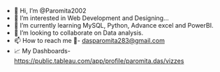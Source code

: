 - 👋 Hi, I’m @Paromita2002
- 👀 I’m interested in Web Development and Designing...
- 🌱 I’m currently learning MySQL, Python, Advance excel and PowerBI.
- 💞️ I’m looking to collaborate on Data analysis.
- 📫 How to reach me 📧- dasparomita283@gmail.com
- 📈 My Dashboards-https://public.tableau.com/app/profile/paromita.das/vizzes

<!---
Paromita2002/Paromita2002 is a ✨ special ✨ repository because its `README.md` (this file) appears on your GitHub profile.
You can click the Preview link to take a look at your changes.
--->
